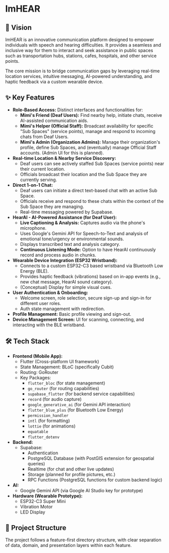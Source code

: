 # ImHEAR

## 📢 Vision

ImHEAR is an innovative communication platform designed to empower individuals with speech and hearing difficulties. It provides a seamless and inclusive way for them to interact and seek assistance in public spaces such as transportation hubs, stations, cafes, hospitals, and other service points.

The core mission is to bridge communication gaps by leveraging real-time location services, intuitive messaging, AI-powered understanding, and haptic feedback via a custom wearable device.

## ✨ Key Features

* **Role-Based Access:** Distinct interfaces and functionalities for:
    * **Mimi's Friend (Deaf Users):** Find nearby help, initiate chats, receive AI-assisted communication aids.
    * **Mimi's Helper (Official Staff):** Broadcast availability for specific "Sub Spaces" (service points), manage and respond to incoming chats from Deaf Users.
    * **Mimi's Admin (Organization Admins):** Manage their organization's profile, define Sub Spaces, and (eventually) manage Official Staff accounts. (Admin UI for this is planned).
* **Real-time Location & Nearby Service Discovery:**
    * Deaf users can see actively staffed Sub Spaces (service points) near their current location.
    * Officials broadcast their location and the Sub Space they are currently serving.
* **Direct 1-on-1 Chat:**
    * Deaf users can initiate a direct text-based chat with an active Sub Space.
    * Officials receive and respond to these chats within the context of the Sub Space they are managing.
    * Real-time messaging powered by Supabase.
* **HearAI - AI-Powered Assistance (for Deaf User):**
    * **Live Captioning & Analysis:** Captures audio via the phone's microphone.
    * Uses Google's Gemini API for Speech-to-Text and analysis of emotional tone/urgency or environmental sounds.
    * Displays transcribed text and analysis category.
    * **Continuous Listening Mode:** Option to have HearAI continuously record and process audio in chunks.
* **Wearable Device Integration (ESP32 Wristband):**
    * Connects to a custom ESP32-C3 based wristband via Bluetooth Low Energy (BLE).
    * Provides haptic feedback (vibrations) based on in-app events (e.g., new chat message, HearAI sound category).
    * (Conceptual) Display for simple visual cues.
* **User Authentication & Onboarding:**
    * Welcome screen, role selection, secure sign-up and sign-in for different user roles.
    * Auth state management with redirection.
* **Profile Management:** Basic profile viewing and sign-out.
* **Device Management Screen:** UI for scanning, connecting, and interacting with the BLE wristband.

## 🛠️ Tech Stack

* **Frontend (Mobile App):**
    * Flutter (Cross-platform UI framework)
    * State Management: BLoC (specifically Cubit)
    * Routing: GoRouter
    * Key Packages:
        * `flutter_bloc` (for state management)
        * `go_router` (for routing capabilities)
        * `supabase_flutter` (for backend service capabilities)
        * `record` (for audio capture)
        * `google_generative_ai` (for Gemini API interaction)
        * `flutter_blue_plus` (for Bluetooth Low Energy)
        * `permission_handler`
        * `intl` (for formatting)
        * `lottie` (for animations)
        * `equatable`
        * `flutter_dotenv`
* **Backend:**
    * Supabase:
        * Authentication
        * PostgreSQL Database (with PostGIS extension for geospatial queries)
        * Realtime (for chat and other live updates)
        * Storage (planned for profile pictures, etc.)
        * RPC Functions (PostgreSQL functions for custom backend logic)
* **AI:**
    * Google Gemini API (via Google AI Studio key for prototype)
* **Hardware (Wearable Prototype):**
    * ESP32-C3 Super Mini
    * Vibration Motor
    * LED Display

## 📂 Project Structure

The project follows a feature-first directory structure, with clear separation of data, domain, and presentation layers within each feature.

